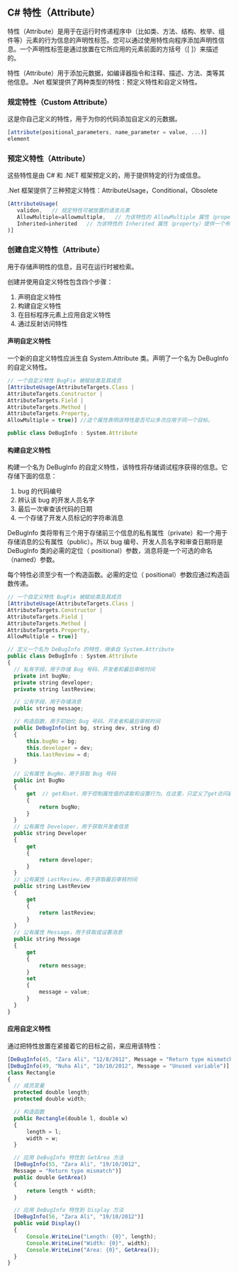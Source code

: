 ## C# 特性（Attribute）
特性（Attribute）是用于在运行时传递程序中（比如类、方法、结构、枚举、组件等）元素的行为信息的声明性标签。您可以通过使用特性向程序添加声明性信息。一个声明性标签是通过放置在它所应用的元素前面的方括号（[ ]）来描述的。

特性（Attribute）用于添加元数据，如编译器指令和注释、描述、方法、类等其他信息。.Net 框架提供了两种类型的特性：预定义特性和自定义特性。

### 规定特性（Custom Attribute）
这是你自己定义的特性，用于为你的代码添加自定义的元数据。
 
```javascript
[attribute(positional_parameters, name_parameter = value, ...)]
element
```
### 预定义特性（Attribute）
这些特性是由 C# 和 .NET 框架预定义的，用于提供特定的行为或信息。

.Net 框架提供了三种预定义特性：AttributeUsage，Conditional，Obsolete
 
```javascript
[AttributeUsage(
   validon,   // 规定特性可被放置的语言元素
   AllowMultiple=allowmultiple,   // 为该特性的 AllowMultiple 属性（property）提供一个布尔值
   Inherited=inherited   // 为该特性的 Inherited 属性（property）提供一个布尔值。
)]
```

### 创建自定义特性（Attribute）
用于存储声明性的信息，且可在运行时被检索。

创建并使用自定义特性包含四个步骤：
1. 声明自定义特性
2. 构建自定义特性
3. 在目标程序元素上应用自定义特性
4. 通过反射访问特性

#### 声明自定义特性
一个新的自定义特性应派生自 System.Attribute 类。声明了一个名为 DeBugInfo 的自定义特性。
```javascript
// 一个自定义特性 BugFix 被赋给类及其成员
[AttributeUsage(AttributeTargets.Class |
AttributeTargets.Constructor |
AttributeTargets.Field |
AttributeTargets.Method |
AttributeTargets.Property,
AllowMultiple = true)] //这个属性表明该特性是否可以多次应用于同一个目标。

public class DeBugInfo : System.Attribute
```

#### 构建自定义特性
构建一个名为 DeBugInfo 的自定义特性，该特性将存储调试程序获得的信息。它存储下面的信息：
1. bug 的代码编号
2. 辨认该 bug 的开发人员名字
3. 最后一次审查该代码的日期
4. 一个存储了开发人员标记的字符串消息

 DeBugInfo 类将带有三个用于存储前三个信息的私有属性（private）和一个用于存储消息的公有属性（public）。所以 bug 编号、开发人员名字和审查日期将是 DeBugInfo 类的必需的定位（ positional）参数，消息将是一个可选的命名（named）参数。

每个特性必须至少有一个构造函数。必需的定位（ positional）参数应通过构造函数传递。
```javascript
// 一个自定义特性 BugFix 被赋给类及其成员
[AttributeUsage(AttributeTargets.Class |
AttributeTargets.Constructor |
AttributeTargets.Field |
AttributeTargets.Method |
AttributeTargets.Property,
AllowMultiple = true)]

// 定义一个名为 DeBugInfo 的特性，继承自 System.Attribute
public class DeBugInfo : System.Attribute
{
  // 私有字段，用于存储 Bug 号码、开发者和最后审核时间
  private int bugNo;
  private string developer;
  private string lastReview;

  // 公有字段，用于存储消息
  public string message;

  // 构造函数，用于初始化 Bug 号码、开发者和最后审核时间
  public DeBugInfo(int bg, string dev, string d)
  {
      this.bugNo = bg;
      this.developer = dev;
      this.lastReview = d;
  }

  // 公有属性 BugNo，用于获取 Bug 号码
  public int BugNo
  {
      get  // get和set，用于控制属性值的读取和设置行为。在这里，只定义了get访问器，所以该属性是只读的，不能在外部进行设置。
      {
          return bugNo;
      }
  }
  // 公有属性 Developer，用于获取开发者信息
  public string Developer
  {
      get
      {
          return developer;
      }
  }
  // 公有属性 LastReview，用于获取最后审核时间
  public string LastReview
  {
      get
      {
          return lastReview;
      }
  }
  // 公有属性 Message，用于获取或设置消息
  public string Message
  {
      get
      {
          return message;
      }
      set
      {
          message = value;
      }
  }
}
```

#### 应用自定义特性
通过把特性放置在紧接着它的目标之前，来应用该特性：
```javascript
[DeBugInfo(45, "Zara Ali", "12/8/2012", Message = "Return type mismatch")]
[DeBugInfo(49, "Nuha Ali", "10/10/2012", Message = "Unused variable")]
class Rectangle
{
  // 成员变量
  protected double length;
  protected double width;

  // 构造函数
  public Rectangle(double l, double w)
  {
      length = l;
      width = w;
  }

  // 应用 DeBugInfo 特性到 GetArea 方法
  [DeBugInfo(55, "Zara Ali", "19/10/2012",
  Message = "Return type mismatch")]
  public double GetArea()
  {
      return length * width;
  }

  // 应用 DeBugInfo 特性到 Display 方法
  [DeBugInfo(56, "Zara Ali", "19/10/2012")]
  public void Display()
  {
      Console.WriteLine("Length: {0}", length);
      Console.WriteLine("Width: {0}", width);
      Console.WriteLine("Area: {0}", GetArea());
  }
}
```
